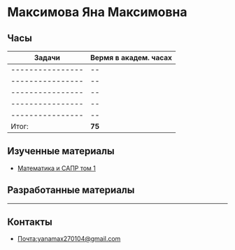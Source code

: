# Максимова Яна Максимовна 
## Часы

|Задачи|Вермя в академ. часах|
|----------------|-------------------------------|
|---------------- | --|
|---------------- | --|
|---------------- | --|
|---------------- | --|
|---------------- | --|
|Итог:   |**75** |

## Изученные материалы
- [Математика и САПР том 1](https://github.com/EngineeringSoft-Mospolytech/Spring-2022/blob/main/%D0%9C%D0%B0%D1%82%D0%B5%D1%80%D0%B8%D0%B0%D0%BB%D1%8B/%D0%9C%D0%B0%D1%82%D0%B5%D0%BC%D0%B0%D1%82%D0%B8%D0%BA%D0%B0%20%D0%B8%20%D0%A1%D0%90%D0%9F%D0%A0%20%D1%82%D0%BE%D0%BC%201.pdf)

## Разработанные материалы
-----

## Контакты
- [Почта:yanamax270104@gmail.com](yanamax270104@gmail.com)

